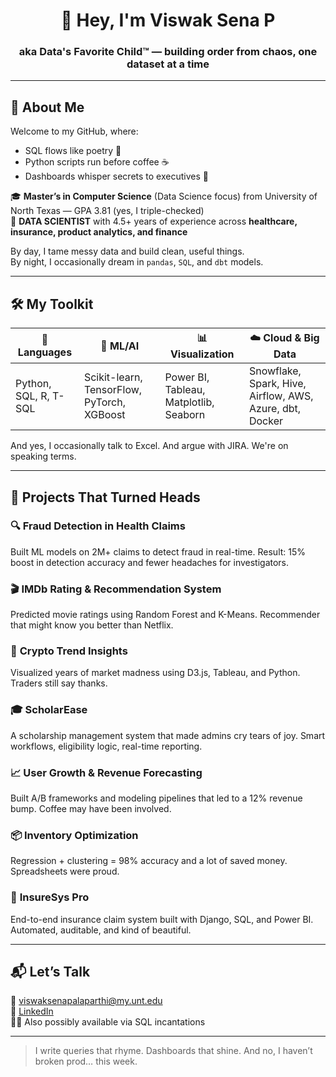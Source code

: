 <h1 align="center">👋 Hey, I'm Viswak Sena P</h1>
<h3 align="center">aka Data's Favorite Child™ — building order from chaos, one dataset at a time</h3>

---

## 🧠 About Me

Welcome to my GitHub, where:
- SQL flows like poetry 🧾  
- Python scripts run before coffee ☕  
- Dashboards whisper secrets to executives 🧠  

🎓 **Master’s in Computer Science** (Data Science focus) from University of North Texas — GPA 3.81 (yes, I triple-checked)  
💼 **DATA SCIENTIST** with 4.5+ years of experience across **healthcare, insurance, product analytics, and finance**  

By day, I tame messy data and build clean, useful things.  
By night, I occasionally dream in `pandas`, `SQL`, and `dbt` models.

---

## 🛠️ My Toolkit

| 🧩 Languages | 🧪 ML/AI | 📊 Visualization | ☁️ Cloud & Big Data |
|-------------|---------|------------------|---------------------|
| Python, SQL, R, T-SQL | Scikit-learn, TensorFlow, PyTorch, XGBoost | Power BI, Tableau, Matplotlib, Seaborn | Snowflake, Spark, Hive, Airflow, AWS, Azure, dbt, Docker |

And yes, I occasionally talk to Excel. And argue with JIRA. We're on speaking terms.

---

## 🚀 Projects That Turned Heads

### 🔍 **Fraud Detection in Health Claims**
Built ML models on 2M+ claims to detect fraud in real-time. Result: 15% boost in detection accuracy and fewer headaches for investigators.

### 🎬 **IMDb Rating & Recommendation System**
Predicted movie ratings using Random Forest and K-Means. Recommender that might know you better than Netflix.

### 💸 **Crypto Trend Insights**
Visualized years of market madness using D3.js, Tableau, and Python. Traders still say thanks.

### 🎓 **ScholarEase**
A scholarship management system that made admins cry tears of joy. Smart workflows, eligibility logic, real-time reporting.

### 📈 **User Growth & Revenue Forecasting**
Built A/B frameworks and modeling pipelines that led to a 12% revenue bump. Coffee may have been involved.

### 📦 **Inventory Optimization**
Regression + clustering = 98% accuracy and a lot of saved money. Spreadsheets were proud.

### 🏥 **InsureSys Pro**
End-to-end insurance claim system built with Django, SQL, and Power BI. Automated, auditable, and kind of beautiful.

---

## 📬 Let’s Talk

📧 viswaksenapalaparthi@my.unt.edu  
🔗 [LinkedIn](https://www.linkedin.com/in/viswaksena/)  
🧙‍♂️ Also possibly available via SQL incantations

---

> I write queries that rhyme. Dashboards that shine. And no, I haven’t broken prod… this week.


